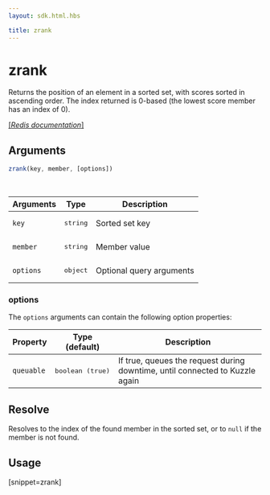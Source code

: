 ```yaml
---
layout: sdk.html.hbs

title: zrank
---
```


# zrank

Returns the position of an element in a sorted set, with scores sorted in ascending order. The index returned is 0-based (the lowest score member has an index of 0).

[[_Redis documentation_]](https://redis.io/commands/zrank)

## Arguments

```js
zrank(key, member, [options])
```

<br/>

| Arguments    | Type    | Description |
|--------------|---------|-------------|
| `key` | <pre>string</pre> | Sorted set key |
| `member` | <pre>string</pre> | Member value |
| ``options`` | <pre>object</pre> | Optional query arguments |

### options

The `options` arguments can contain the following option properties:

| Property   | Type (default)   | Description                       |
| ---------- | ------- | --------------------------------- |
| `queuable` | <pre>boolean (true)</pre> | If true, queues the request during downtime, until connected to Kuzzle again |

## Resolve

Resolves to the index of the found member in the sorted set, or to `null` if the member is not found.

## Usage

[snippet=zrank]
